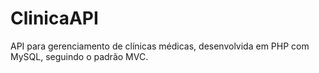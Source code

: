# ClinicaAPI
API para gerenciamento de clínicas médicas, desenvolvida em PHP com MySQL, seguindo o padrão MVC.
